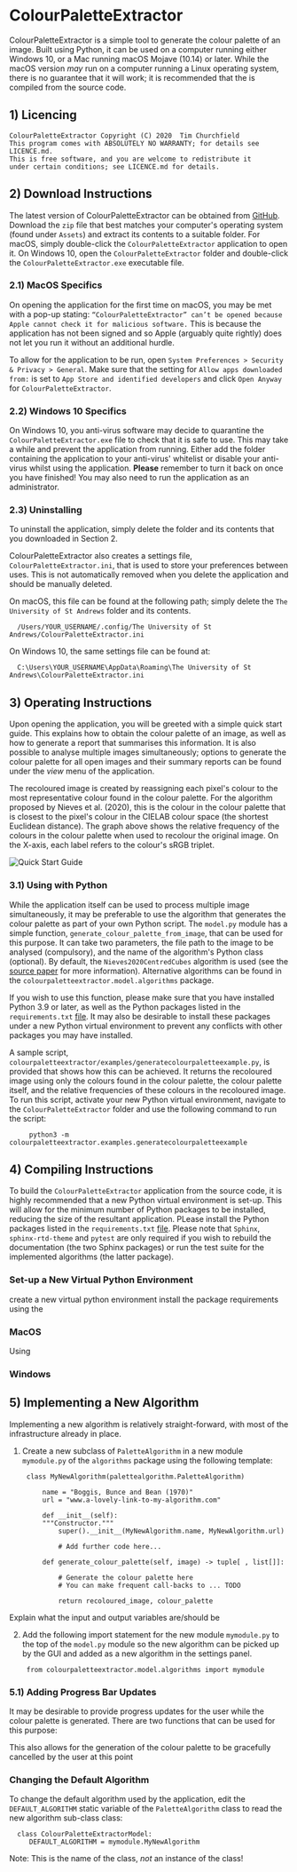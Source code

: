 # ColourPaletteExtractor

ColourPaletteExtractor is a simple tool to generate the colour palette of an image. Built using Python, it can be used
on a computer running either Windows 10, or a Mac running macOS Mojave (10.14) or later. While the macOS version *may*
run on a computer running a Linux operating system, there is no guarantee that it will work; it is recommended that the
is compiled from the source code.

## 1) Licencing
    ColourPaletteExtractor Copyright (C) 2020  Tim Churchfield
    This program comes with ABSOLUTELY NO WARRANTY; for details see LICENCE.md.
    This is free software, and you are welcome to redistribute it
    under certain conditions; see LICENCE.md for details.

## 2) Download Instructions

The latest version of ColourPaletteExtractor can be obtained from
[GitHub](https://github.com/PurpleCrumpets/MSc-CS-Project---ColourPaletteExtractor/releases). Download the ```zip``` 
file that best matches your computer's operating system (found under ```Assets```) and extract its contents to a suitable
folder. For macOS, simply double-click the ```ColourPaletteExtractor``` application to open it. On Windows 10, open 
the ```ColourPaletteExtractor``` folder and double-click the ```ColourPaletteExtractor.exe``` executable file.


### 2.1) MacOS Specifics

On opening the application for the first time on macOS, you may be met with a pop-up stating: 
```“ColourPaletteExtractor” can’t be opened because Apple cannot check it for malicious software.``` This is because the
application has not been signed and so Apple (arguably quite rightly) does not let you run it without an additional
hurdle. 

To allow for the application to be run, open ```System Preferences > Security & Privacy > General```. Make sure
that the setting for ```Allow apps downloaded from:``` is set to ```App Store and identified developers``` and click 
```Open Anyway``` for ```ColourPaletteExtractor```. 

### 2.2) Windows 10 Specifics

On Windows 10, you anti-virus software may decide to quarantine the ```ColourPaletteExtractor.exe``` file to check that
it is safe to use. This may take a while and prevent the application from running. Either add the folder containing the
application to your anti-virus' whitelist or disable your anti-virus whilst using the application. **Please** remember 
to turn it back on once you have finished! You may also need to run the application as an administrator.


### 2.3) Uninstalling

To uninstall the application, simply delete the folder and its contents that you downloaded in Section 2.

ColourPaletteExtractor also creates a settings file, ```ColourPaletteExtractor.ini```, that is used to store your 
preferences between uses. This is not automatically removed when you delete the application and should be manually
deleted.

On macOS, this file can be found at the following path; simply delete the ```The University of St Andrews```
folder and its contents.

      /Users/YOUR_USERNAME/.config/The University of St Andrews/ColourPaletteExtractor.ini

On Windows 10, the same settings file can be found at:

      C:\Users\YOUR_USERNAME\AppData\Roaming\The University of St Andrews\ColourPaletteExtractor.ini

## 3) Operating Instructions

Upon opening the application, you will be greeted with a simple quick start guide. This explains how to
obtain the colour palette of an image, as well as how to generate a report that summarises this information. 
It is also possible to analyse multiple images simultaneously; options to generate the colour palette for all open
images and their summary reports can be found under the *view* menu of the application.

The recoloured image is created by reassigning each pixel's colour to the most representative colour found in the colour
palette. For the algorithm proposed by Nieves et al. (2020), this is the colour in the colour palette that is closest to
the pixel's colour in the CIELAB colour space (the shortest Euclidean distance). The graph above shows the relative
frequency of the colours in the colour palette when used to recolour the original image. On the X-axis, each label
refers to the colour's sRGB triplet.

![Quick Start Guide](./colourpaletteextractor/view/resources/images/how-to-dark-mode.png)

### 3.1) Using with Python

While the application itself can be used to process multiple image simultaneously, it may be preferable to use the 
algorithm that generates the colour palette as part of your own Python script. The ```model.py``` module has a simple
function, ```generate_colour_palette_from_image```, that can be used for this purpose. It can take two parameters, the
file path to the image to be analysed (compulsory), and the name of the algorithm's Python class (optional). By default,
the ```Nieves2020CentredCubes``` algorithm is used (see the [source paper](https://doi.org/10.1364/AO.378659) 
for more information). Alternative algorithms can be found in the ```colourpaletteextractor.model.algorithms``` package.


If you wish to use this function, please make sure
that you have installed Python 3.9 or later, as well as the Python packages listed in the ```requirements.txt```
[file](https://github.com/PurpleCrumpets/MSc-CS-Project---ColourPaletteExtractor/blob/master/requirements.txt). It
may also be desirable to install these packages under a new Python virtual environment to prevent any conflicts with 
other packages you may have installed. 

A sample script, ```colourpaletteextractor/examples/generatecolourpaletteexample.py```, is provided that shows
how this can be achieved. It returns the recoloured image using only the colours found in the colour palette, the 
colour palette itself, and the relative frequencies of these colours in the recoloured image. To run this script, 
activate your new Python virtual environment, navigate to the ```ColourPaletteExtractor``` folder and use the following
command to run the script:

         python3 -m colourpaletteextractor.examples.generatecolourpaletteexample


## 4) Compiling Instructions

To build the ```ColourPaletteExtractor``` application from the source code, it is highly recommended that a new
Python virtual environment is set-up. This will allow for the minimum number of Python packages to be installed, 
reducing the size of the resultant application. PLease install the Python packages listed in the ```requirements.txt```
[file](https://github.com/PurpleCrumpets/MSc-CS-Project---ColourPaletteExtractor/blob/master/requirements.txt). Please
note that ```Sphinx```, ```sphinx-rtd-theme``` and ```pytest``` are only required if you wish to rebuild the
documentation (the two Sphinx packages) or run the test suite for the implemented algorithms (the latter package).



### Set-up a New Virtual Python Environment


create a new virtual python environment
install the package requirements using the

### MacOS

Using

### Windows


## 5) Implementing a New Algorithm

Implementing a new algorithm is relatively straight-forward, with most of the infrastructure already in place.

1) Create a new subclass of ```PaletteAlgorithm``` in a new module ```mymodule.py``` of the ```algorithms``` package 
   using the following template:
   
        class MyNewAlgorithm(palettealgorithm.PaletteAlgorithm)
   
            name = "Boggis, Bunce and Bean (1970)"
            url = "www.a-lovely-link-to-my-algorithm.com"
   
            def __init__(self):
            """Constructor."""
                super().__init__(MyNewAlgorithm.name, MyNewAlgorithm.url)

                # Add further code here...

            def generate_colour_palette(self, image) -> tuple[ , list[]]:
                
                # Generate the colour palette here
                # You can make frequent call-backs to ... TODO
                
                return recoloured_image, colour_palette


Explain what the input and output variables are/should be

2) Add the following import statement for the new module ```mymodule.py``` to the top of the ```model.py``` module so
   the new algorithm can be picked up by the GUI and added as a new algorithm in the settings panel.
   
        from colourpaletteextractor.model.algorithms import mymodule


### 5.1) Adding Progress Bar Updates

It may be desirable to provide progress updates for the user while the colour palette is generated. There are two
   functions that can be used for this purpose:

This also allows for the generation of the colour palette to be gracefully cancelled by the user at this point


### Changing the Default Algorithm
To change the default algorithm used by the application, edit the ```DEFAULT_ALGORITHM``` static variable of the
   ```PaletteAlgorithm``` class to read the new algorithm sub-class class:
   
      class ColourPaletteExtractorModel:
         DEFAULT_ALGORITHM = mymodule.MyNewAlgorithm


Note: This is the name of the class, *not* an instance of the class! 


